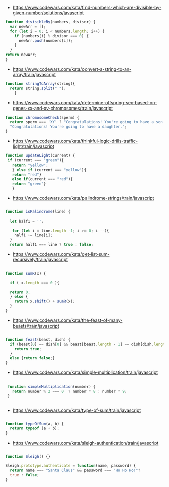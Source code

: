 * https://www.codewars.com/kata/find-numbers-which-are-divisible-by-given-number/solutions/javascript
```javascript 
function divisibleBy(numbers, divisor) {
  var newArr = [];
  for (let i = 0; i < numbers.length; i++) {
    if (numbers[i] % divisor === 0) {
      newArr.push(numbers[i]);
    } 
  }
return newArr;
}

```
* https://www.codewars.com/kata/convert-a-string-to-an-array/train/javascript

```javascript
function stringToArray(string){
  return string.split(" ");
	}
```
* https://www.codewars.com/kata/determine-offspring-sex-based-on-genes-xx-and-xy-chromosomes/train/javascript

```javascript
function chromosomeCheck(sperm) {
  return sperm === 'XY' ? "Congratulations! You're going to have a son." :
  "Congratulations! You're going to have a daughter.";
}
```
* https://www.codewars.com/kata/thinkful-logic-drills-traffic-light/train/javascript

```javascript
function updateLight(current) {
 if (current === "green"){
   return "yellow";
   } else if (current === "yellow"){
   return "red"}
   else if(current === "red"){
   return "green"}
   }
   ```
   * https://www.codewars.com/kata/palindrome-strings/train/javascript
   
   ```javascript
   
   function isPalindrome(line) {
     
     let half1 = '';
     
      for (let i = line.length -1; i >= 0; i --){
       half1 += line[i];
     }
     return half1 === line ? true : false;
   
   ```
   * https://www.codewars.com/kata/get-list-sum-recursively/train/javascript
   
  ```javascript 
  
  function sumR(x) {
    
    if ( x.length === 0 ){
      
    return 0;
    } else {
      return x.shift() + sumR(x);
    }
  }
  
  ```
  
 * https://www.codewars.com/kata/the-feast-of-many-beasts/train/javascript
 
 ```javascript 
 
 function feast(beast, dish) {
   if (beast[0] == dish[0] && beast[beast.length - 1] == dish[dish.length - 1]) {
     return true;
   }
   else {return false;}
 }
 
 ```
 * https://www.codewars.com/kata/simple-multiplication/train/javascript
 
 ```javascript
  
  function simpleMultiplication(number) {
    return number % 2 === 0  ? number * 8 : number * 9; 
  }
  
  ```
  
  * https://www.codewars.com/kata/type-of-sum/train/javascript
  
  ```javascript
  
  function typeOfSum(a, b) {
    return typeof (a + b);
  }
  
  ``` 
  * https://www.codewars.com/kata/sleigh-authentication/train/javascript
  
   ```javascript
   
   function Sleigh() {}
   
   Sleigh.prototype.authenticate = function(name, password) {
     return name === "Santa Claus" && password === "Ho Ho Ho!"?
     true : false;
   }
   
   ```
  